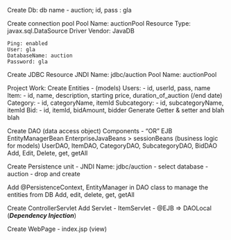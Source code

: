 Create Db: db name - auction; id, pass : gla 

Create connection pool
	Pool Name: auctionPool
	Resource Type: javax.sql.DataSource
	Driver Vendor: JavaDB
	
	Ping: enabled
	User: gla
	DatabaseName: auction
	Password: gla
Create JDBC Resource
	JNDI Name: jdbc/auction
	Pool Name: auctionPool


Project Work:
Create Entities - (models)
Users:
	- id, userId, pass, name
Item:
	- id, name, description, starting price, duration_of_auction (/end date)
Category:
	- id, categoryName, itemId
Subcategory:
	- id, subcategoryName, itemId
Bid:
	- id, itemId, bidAmount, bidder
Generate Getter & setter and blah blah


Create DAO (data access object) Components - 
“OR” EJB EntityManagerBean
	EnterpriseJavaBeans >  sessionBeans 
	(business logic for models)
	UserDAO, ItemDAO, CategoryDAO, SubcategoryDAO, BidDAO
	Add, Edit, Delete, get, getAll

Create Persistence unit
	- JNDI Name: jdbc/auction
	- select database - auction
	- drop and create
	
Add @PersistenceContext, EntityManager in DAO class to manage the entities from DB
Add, edit, delete, get, getAll

Create ControllerServlet
	Add Servlet
	- ItemServlet
		- @EJB => DAOLocal (***Dependency Injection***)
			
Create WebPage - index.jsp (view)
